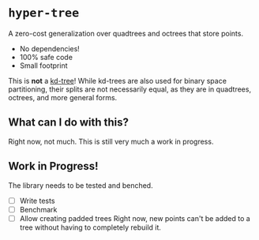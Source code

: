 # `hyper-tree`

A zero-cost generalization over quadtrees and octrees that store points.

- No dependencies!
- 100% safe code
- Small footprint

This is **not** a [kd-tree](https://en.wikipedia.org/wiki/K-d_tree)! While
kd-trees are also used for binary space partitioning, their splits are not
necessarily equal, as they are in quadtrees, octrees, and more general forms.

## What can I do with this?

Right now, not much. This is still very much a work in progress. 

## Work in Progress!

The library needs to be tested and benched.

- [ ] Write tests
- [ ] Benchmark
- [ ] Allow creating padded trees
      Right now, new points can't be added to a tree without having to
      completely rebuild it.
